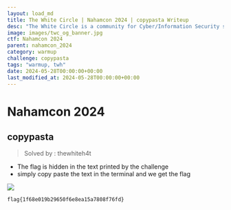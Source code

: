 ```yaml
---
layout: load_md
title: The White Circle | Nahamcon 2024 | copypasta Writeup
desc: "The White Circle is a community for Cyber/Information Security students, enthusiasts and professionals. You can discuss anything related to Security, share your knowledge with others, get help when you need it and proceed further in your journey with amazing people from all over the world."
image: images/twc_og_banner.jpg
ctf: Nahamcon 2024
parent: nahamcon_2024
category: warmup
challenge: copypasta
tags: "warmup, twh"
date: 2024-05-28T00:00:00+00:00
last_modified_at: 2024-05-28T00:00:00+00:00
---
```


<h1 class="heading card-title white-text">Nahamcon 2024</h1>


## copypasta
> Solved by : thewhiteh4t


- The flag is hidden in the text printed by the challenge
- simply copy paste the text in the terminal and we get the flag


![](https://i.imgur.com/jTtMgFl.png)


```
flag{1f68e019b29650f6e8ea15a7808f76fd}
```

